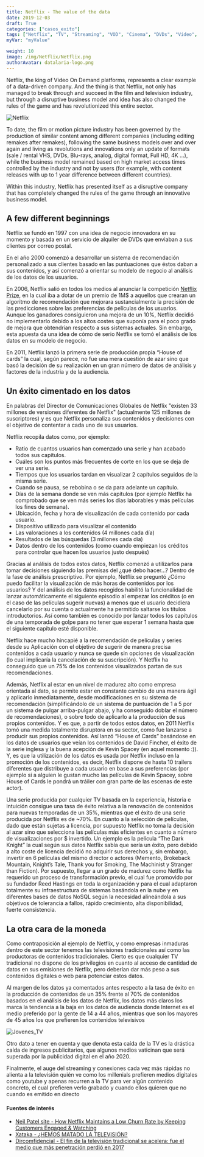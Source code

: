 ```yaml
---
title: Netflix - The value of the data
date: 2019-12-03
draft: True
categories: ["casos_exito"]
tags: ["Netflix", "TV", "Streaming", "VOD", "Cinema", "DVDs", "Video", "Television", "Movies", "TV Shows"]
myVar: "myValue"

weight: 10
image: /img/Netflix/Netflix.png
authorAvatar: datalaria-logo.png
---
```

Netflix, the king of Video On Demand platforms, represents a clear example of a data-driven company. And the thing is that Netflix, not only has managed to break through and succeed in the film and television industry, but through a disruptive business model and idea has also changed the rules of the game and has revolutionized this entire sector.

![Netflix](/img/Netflix/Netflix.png)

To date, the film or motion picture industry has been governed by the production of similar content among different companies (including editing remakes after remakes), following the same business models over and over again and living as revolutions and innovations only an update of formats (sale / rental VHS, DVDs, Blu-rays, analog, digital format, Full HD, 4K ...), while the business model remained based on high market access times controlled by the industry and not by users (for example, with content releases with up to 1 year difference between different countries).

Within this industry, Netflix has presented itself as a disruptive company that has completely changed the rules of the game through an innovative business model.

## A few different beginnings

Netflix se fundó en 1997 con una idea de negocio innovadora en su momento y basada en un servicio de alquiler de DVDs que enviaban a sus clientes por correo postal.

En el año 2000 comenzó a desarrollar un sistema de recomendación personalizado a sus clientes basado en las puntuaciones que éstos daban a sus contenidos, y así comenzó a orientar su modelo de negocio al análisis de los datos de los usuarios.

En 2006, Netflix salió en todos los medios al anunciar la competición [Netflix Prize](https://www.netflixprize.com/), en la cual iba a dotar de un premio de 1M$ a aquellos que crearan un algoritmo de recomendación que mejorara sustancialmente la precisión de las predicciones sobre las preferencias de películas de los usuarios. Aunque los ganadores consiguieron una mejora de un 10%, Netflix decidió no implementarlo debido a los altos costes que suponía para el poco grado de mejora que obtendrían respecto a sus sistemas actuales. Sin embargo, esta apuesta da una idea de cómo de serio Netflix se tomó el análisis de los datos en su modelo de negocio.

En 2011, Netflix lanzó la primera serie de producción propia “House of cards” la cual, según parece, no fue una mera cuestión de azar sino que basó la decisión de su realización en un gran número de datos de análisis y factores de la industria y de la audiencia.

## Un éxito cimentado en los datos

En palabras del Director de Comunicaciones Globales de Netflix "existen 33 millones de versiones diferentes de Netflix" (actualmente 125 millones de suscriptores) y es que Netflix personaliza sus contenidos y decisiones con el objetivo de contentar a cada uno de sus usuarios.

Netflix recopila datos como, por ejemplo:

* Ratio de cuantos usuarios han comenzado una serie y han acabado todos sus capítulos.
*	Cuáles son los puntos más frecuentes de corte en los que se deja de ver una serie.
*	Tiempos que los usuarios tardan en visualizar 2 capítulos seguidos de la misma serie.
*	Cuando se pausa, se rebobina o se da para adelante un capítulo.
*	Días de la semana donde se ven más capítulos (por ejemplo Netflix ha comprobado que se ven más series los días laborables y más películas los fines de semana).
*	Ubicación, fecha y hora de visualización de cada contenido por cada usuario.
*	Dispositivo utilizado para visualizar el contenido
*	Las valoraciones a los contenidos (4 millones cada día)
*	Resultados de las búsquedas (3 millones cada día)
*	Datos dentro de los contenidos (como cuando empiezan los créditos para controlar que hacen los usuarios justo después)

Gracias al análisis de todos estos datos, Netflix comenzó a utilizarlos para tomar decisiones siguiendo las premisas del ¿qué debo hacer…? Dentro de la fase de análisis prescriptivo. Por ejemplo, Netflix se preguntó ¿Cómo puedo facilitar la visualización de más horas de contenidos por los usuarios? Y del análisis de los datos recogidos habilitó la funcionalidad de lanzar automáticamente el siguiente episodio al empezar los créditos (o en el caso de las películas sugerir nuevas) a menos que el usuario decidiera cancelarlo por su cuenta o actualmente ha permitido saltarse los títulos introductorios. Así como también es conocido por lanzar todos los capítulos de una temporada de golpe para no tener que esperar 1 semana hasta que el siguiente capítulo esté disponible.

Netflix hace mucho hincapié a la recomendación de películas y series desde su Aplicación con el objetivo de sugerir de manera precisa contenidos a cada usuario y nunca se quede sin opciones de visualización (lo cual implicaría la cancelación de su suscripción). Y Netflix ha conseguido que un 75% de los contenidos visualizados partan de sus recomendaciones.

Además, Netflix al estar en un nivel de madurez alto como empresa orientada al dato, se permite estar en constante cambio de una manera ágil y aplicarlo inmediatamente, desde modificaciones en su sistema de recomendación (simplificándolo de un sistema de puntuación de 1 a 5 por un sistema de pulgar arriba-pulgar abajo, y ha conseguido doblar el número de recomendaciones), o sobre todo de aplicarlo a la producción de sus propios contenidos. Y es que, a partir de todos estos datos, en 2011 Netflix tomó una medida totalmente disruptora en su sector, como fue lanzarse a producir sus propios contenidos. Así lanzó “House of Cards” basándose en los datos de usuarios que veían los contenidos de David Fincher, el éxito de la serie inglesa y la buena acepción de Kevin Spacey (en aquel momento :)). Y, es que la utilización de los datos es usada por Netflix incluso en la promoción de los contenidos, es decir, Netflix dispone de hasta 10 trailers diferentes que distribuye a cada usuario en base a sus preferencias (por ejemplo si a alguien le gustan mucho las películas de Kevin Spacey, sobre House of Cards le pondrá un tráiler con gran parte de las escenas de este actor).

Una serie producida por cualquier TV basada en la experiencia, historia e intuición consigue una tasa de éxito relativa a la renovación de contenidos para nuevas temporadas de un 35%, mientras que el éxito de una serie producida por Netflix es de ~70%.
En cuanto a la selección de películas, dado que están sujetas a licencia, por supuesto Netflix no toma la decisión al azar sino que selecciona las películas más eficientes en cuanto a número de visualizaciones por $ invertido. Un ejemplo es la película “The Dark Knight” la cual según sus datos Netflix sabía que sería un éxito, pero debido a alto coste de licencia decidió no adquirir sus derechos y, sin embargo, invertir en 6 películas del mismo director o actores (Memento, Brokeback Mountain, Knight’s Tale, Thank you for Smoking, The Machinist y Stranger than Fiction).
Por supuesto, llegar a un grado de madurez como Netflix ha requerido un proceso de transformación previo, el cual fue promovido por su fundador Reed Hastings en toda la organización y para el cual adaptaron totalmente su infraestructura de sistemas basándola en la nube y en diferentes bases de datos NoSQL según la necesidad alineándola a sus objetivos de tolerancia a fallos, rápido crecimiento, alta disponibilidad, fuerte consistencia.

## La otra cara de la moneda

Como contraposición al ejemplo de Netflix, y como empresas inmaduras dentro de este sector tenemos las televisiones tradicionales así como las productoras de contenidos tradicionales. Cierto es que cualquier TV tradicional no dispone de los privilegios en cuanto al acceso de cantidad de datos en sus emisiones de Netflix, pero deberían dar más peso a sus contenidos digitales o web para potenciar estos datos.

Al margen de los datos ya comentados antes respecto a la tasa de éxito en la producción de contenidos de un 35% frente al 70% de contenidos basados en el análisis de los datos de Netflix, los datos más claros los marca la tendencia a la baja en los datos de audiencia donde Internet es el medio preferido por la gente de 14 a 44 años, mientras que son los mayores de 45 años los que prefieren los contenidos televisivos

![Jovenes_TV](/img/Netflix/Jovenes_TV.png)

Otro dato a tener en cuenta y que denota esta caída de la TV es la drástica caída de ingresos publicitarios, que algunos medios vaticinan que será superada por la publicidad digital en el año 2020.

Finalmente, el auge del streaming y conexiones cada vez más rápidas no alienta a la televisión quién ve como los millenials prefieren medios digitales como youtube y apenas recurren a la TV para ver algún contenido concreto, el cual prefieren verlo grabado y cuando ellos quieren que no cuando es emitido en directo

#### Fuentes de interés
- [Neil Patel site - How Netflix Maintains a Low Churn Rate by Keeping Customers Engaged & Watching](https://neilpatel.com/blog/how-netflix)
- [Xataka - ¿HEMOS MATADO LA TELEVISIÓN?](https://www.xataka.com/especialbranded/hemos-matado-la-television)
- [Dircomfidencial - El fin de la televisión tradicional se acelera: fue el medio que más penetración perdió en 2017](https://dircomfidencial.com/medios/el-fin-de-la-television-tradicional-se-acelera-fue-el-medio-que-mas-penetracion-perdio-en-2017-20180213-0404/)
